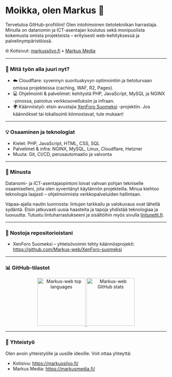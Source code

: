 # Moikka, olen Markus 👋

Tervetuloa GitHub-profiiliini! Olen intohimoinen tietotekniikan harrastaja. Minulla on
datanomin ja ICT-asentajan koulutus sekä monipuolista kokemusta omista
projekteista – erityisesti web-kehityksessä ja palvelinympäristöissä.

🌐 Kotisivut: [markussilvo.fi](https://markussilvo.fi/) • [Markus Media](https://markusmedia.fi/)

---

### 🔭 Mitä työn alla juuri nyt?

- ☁️ Cloudflare: syvennyn suorituskyvyn optimointiin ja tietoturvaan omissa
  projekteissa (caching, WAF, R2, Pages).
- 💻 Ohjelmointi & palvelimet: kehitystä PHP, JavaScript, MySQL ja NGINX
  -pinossa, painotus verkkosovelluksiin ja infraan.
- 🌍 Käännöstyö: etsin avustajia
  [XenForo Suomeksi](https://github.com/Markus-web/XenForo-suomeksi) -projektiin.
  Jos käännökset tai lokalisointi kiinnostavat, tule mukaan!

---

### 💡 Osaaminen ja teknologiat

- Kielet: PHP, JavaScript, HTML, CSS, SQL
- Palvelimet & infra: NGINX, MySQL, Linux, Cloudflare, Hetzner
- Muuta: Git, CI/CD, perusautomaatio ja valvonta

---

### 🌱 Minusta

Datanomi- ja ICT-asentajaopintoni loivat vahvan pohjan tekniselle
osaamiselleni, jota olen syventänyt käytännön projekteilla. Minua kiehtoo
teknologia laajasti – ohjelmoinnista verkkopalveluiden hallintaan.

Vapaa-ajalla nautin luonnosta: lintujen tarkkailu ja valokuvaus ovat lähellä
sydäntä. Etsin jatkuvasti uusia haasteita ja tapoja yhdistää teknologiaa ja
luovuutta. Tutustu lintuharrastukseeni ja sisältöihin myös sivulla
[lintunetti.fi](https://lintunetti.fi/).

---

### 📌 Nostoja repositorioistani

- XenForo Suomeksi – yhteisövoimin tehty käännösprojekti:
  https://github.com/Markus-web/XenForo-suomeksi

---

### 📊 GitHub-tilastot

<p align="center">
  <a href="https://github.com/Markus-web">
    <img
      height="150rem"
      src="https://github-readme-stats.vercel.app/api/top-langs?username=Markus-web&layout=compact&theme=merko&hide_border=true"
      alt="Markus-web top languages"
    />
  </a>
  <a href="https://github.com/Markus-web">
    <img
      height="150rem"
      src="https://github-readme-stats.vercel.app/api?username=Markus-web&show_icons=true&theme=merko&hide_border=true"
      alt="Markus-web GitHub stats"
    />
  </a>
</p>

---

### 🤝 Yhteistyö

Olen avoin yhteistyölle ja uusille ideoille. Voit ottaa yhteyttä:

- Kotisivu: https://markussilvo.fi/
- Markus Media: https://markusmedia.fi/
